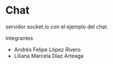 # Chat
 servidor socket.io con el ejemplo del chat.

Integrantes

- Andrés Felipe López Rivero
- Liliana Marcela Díaz Arteaga
